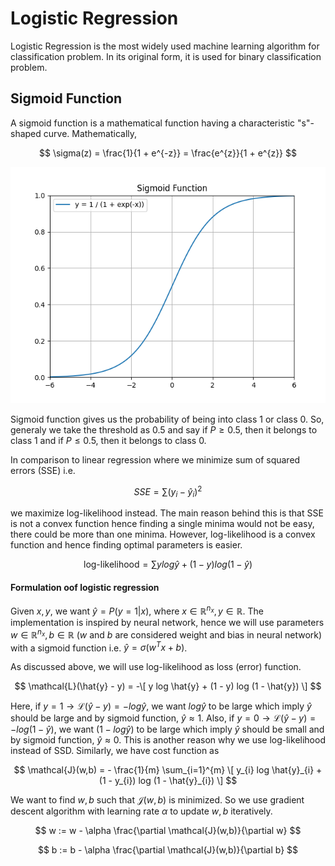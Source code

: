 # Logistic Regression

Logistic Regression is the most widely used machine learning algorithm for classification problem. In its original form, it is used for binary classification problem.

## Sigmoid Function

A sigmoid function is a mathematical function having a characteristic "s"-shaped curve. Mathematically,

$$
\sigma(z) = \frac{1}{1 + e^{-z}} = \frac{e^{z}}{1 + e^{z}}
$$

![Sigmoid Function](assets/sigmoid.png)

Sigmoid function gives us the probability of being into class 1 or class 0. So, generaly we take the threshold as 0.5 and say if $P \geq 0.5$, then it belongs to class 1 and if $P \leq 0.5$, then it belongs to class 0.


In comparison to linear regression where we minimize sum of squared errors (SSE) i.e. 

$$
SSE = \sum (y_{i} - {\hat{y}}_{i})^{2}
$$

we maximize log-likelihood instead. The main reason behind this is that SSE is not a convex function hence finding a single minima would not be easy, there could be more than one minima. However, log-likelihood is a convex function and hence finding optimal parameters is easier.

$$
\text{log-likelihood} = \sum y log \hat{y} + (1 - y) log (1 - \hat{y})
$$ 

#### Formulation oof logistic regression

Given $x, y$, we want $\hat{y} = P(y = 1 | x)$, where $x \in \mathbb{R}^{n_{x}}, y \in \mathbb{R}$. The implementation is inspired by neural network, hence we will use parameters $w \in \mathbb{R}^{n_{x}}, b \in \mathbb{R}$ ($w$ and $b$ are considered weight and bias in neural network) with a sigmoid function i.e. $\hat{y} = \sigma(w^{T}x+b)$.

As discussed above, we will use log-likelihood as loss (error) function.

$$
\mathcal{L}(\hat{y} - y) = -\[ y log \hat{y} + (1 - y) log (1 - \hat{y}) \]
$$

Here, if $y = 1 \rightarrow \mathcal{L}(\hat{y} - y) = -log \hat{y}$, we want $log \hat{y}$ to be large which imply $\hat{y}$ should be large and by sigmoid function, $\hat{y} \approx 1$. Also, if $y = 0 \rightarrow \mathcal{L}(\hat{y} - y) = -log (1- \hat{y})$, we want $(1- log \hat{y})$ to be large which imply $\hat{y}$ should be small and by sigmoid function, $\hat{y} \approx 0$. This is another reason why we use log-likelihood instead of SSD. Similarly, we have cost function as 

$$
\mathcal{J}(w,b) = - \frac{1}{m} \sum_{i=1}^{m} \[ y_{i} log \hat{y}_{i} + (1 - y_{i}) log (1 - \hat{y}_{i}) \]
$$

We want to find $w, b$ such that $\mathcal{J}(w,b)$ is minimized. So we use gradient descent algorithm with learning rate $\alpha$ to update $w,b$ iteratively.

$$
w := w - \alpha \frac{\partial \mathcal{J}(w,b)}{\partial w}
$$

$$
b := b - \alpha \frac{\partial \mathcal{J}(w,b)}{\partial b}
$$
